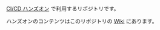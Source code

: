 [CI/CD ハンズオン](https://qiita.com/hkusu/items/a74a42c46d91452d8268) で利用するリポジトリです。

ハンズオンのコンテンツはこのリポジトリの [Wiki](https://github.com/hkusu/cicd-android-hands-on/wiki) にあります。

